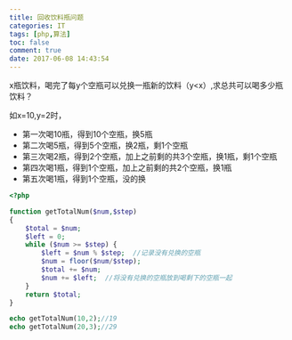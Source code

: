 ```yaml
---
title: 回收饮料瓶问题
categories: IT
tags: [php,算法]
toc: false
comment: true
date: 2017-06-08 14:43:54
---
```



x瓶饮料，喝完了每y个空瓶可以兑换一瓶新的饮料（y<x）,求总共可以喝多少瓶饮料？

<!--more-->

如x=10,y=2时，

- 第一次喝10瓶，得到10个空瓶，换5瓶
- 第二次喝5瓶，得到5个空瓶，换2瓶，剩1个空瓶
- 第三次喝2瓶，得到2个空瓶，加上之前剩的共3个空瓶，换1瓶，剩1个空瓶
- 第四次喝1瓶，得到1个空瓶，加上之前剩的共2个空瓶，换1瓶
- 第五次喝1瓶，得到1个空瓶，没的换


``` php
<?php

function getTotalNum($num,$step)
{
    $total = $num;
    $left = 0;
    while ($num >= $step) {
        $left = $num % $step;  //记录没有兑换的空瓶
        $num = floor($num/$step);
        $total += $num;
        $num += $left;  //将没有兑换的空瓶放到喝剩下的空瓶一起
    }
    return $total;
}

echo getTotalNum(10,2);//19
echo getTotalNum(20,3);//29
```
